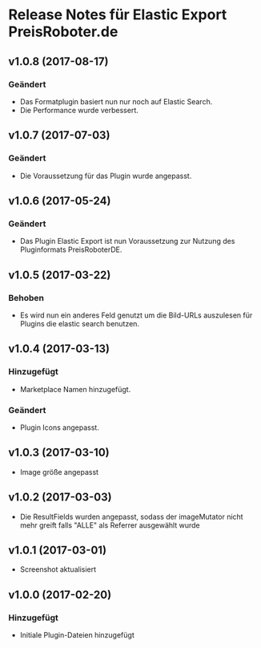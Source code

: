 # Release Notes für Elastic Export PreisRoboter.de

## v1.0.8 (2017-08-17)

### Geändert
- Das Formatplugin basiert nun nur noch auf Elastic Search.
- Die Performance wurde verbessert.

## v1.0.7 (2017-07-03)

### Geändert
- Die Voraussetzung für das Plugin wurde angepasst.

## v1.0.6 (2017-05-24)

### Geändert
- Das Plugin Elastic Export ist nun Voraussetzung zur Nutzung des Pluginformats PreisRoboterDE.

## v1.0.5 (2017-03-22)

### Behoben
- Es wird nun ein anderes Feld genutzt um die Bild-URLs auszulesen für Plugins die elastic search benutzen.

## v1.0.4 (2017-03-13)

### Hinzugefügt
- Marketplace Namen hinzugefügt.

### Geändert
- Plugin Icons angepasst.

## v1.0.3 (2017-03-10)
- Image größe angepasst

## v1.0.2 (2017-03-03)
- Die ResultFields wurden angepasst, sodass der imageMutator nicht mehr greift falls "ALLE" als Referrer ausgewählt wurde

## v1.0.1 (2017-03-01)
- Screenshot aktualisiert

## v1.0.0 (2017-02-20)

### Hinzugefügt
- Initiale Plugin-Dateien hinzugefügt